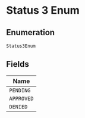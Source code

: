
# Status 3 Enum

## Enumeration

`Status3Enum`

## Fields

| Name |
|  --- |
| `PENDING` |
| `APPROVED` |
| `DENIED` |

